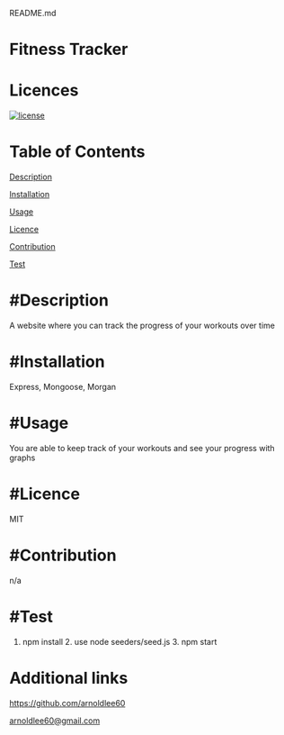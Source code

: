 README.md
  
Fitness Tracker  
================
Licences
================
[![license](https://img.shields.io/badge/license-MIT-blue)](https://shields.io)

Table of Contents
================
[Description](desc)

[Installation](installation)

[Usage](usage)

[Licence](#licence)

[Contribution](#contribution)

[Test](#test)

#Description
================
A website where you can track the progress of your workouts over time


#Installation
================
Express, Mongoose, Morgan


#Usage
================
You are able to keep track of your workouts and see your progress with graphs


#Licence
================
MIT


#Contribution
================
n/a


#Test
================
1. npm install 2. use node seeders/seed.js 3. npm start


Additional links
================
https://github.com/arnoldlee60

arnoldlee60@gmail.com
